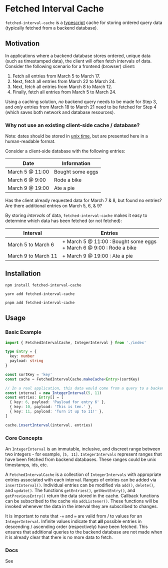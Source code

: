 # Fetched Interval Cache

`fetched-interval-cache` is a [typescript](https://www.typescriptlang.org/) cache for storing ordered query data (typically fetched from a backend database).

## Motivation

In applications where a backend database stores ordered, unique data (such as timestamped data), the client will often fetch intervals of data. Consider the following scenario for a frontend (browser) client:

1. Fetch all entries from March 5 to March 17.
2. Next, fetch all entries from March 22 to March 24.
3. Next, fetch all entries from March 8 to March 12.
4. Finally, fetch all entries from March 5 to March 24.

Using a caching solution, _no_ backend query needs to be made for Step 3, and _only_ entries from March 18 to March 21 need to be fetched for Step 4 (which saves both network and database resources).

### Why not use an existing client-side cache / database?

Note: dates should be stored in [unix time](https://en.wikipedia.org/wiki/Unix_time), but are presented here in a human-readable format.

Consider a client-side database with the following entries:

| Date            | Information      |
| --------------- | ---------------- |
| March 5 @ 11:00 | Bought some eggs |
| March 6 @ 9:00  | Rode a bike      |
| March 9 @ 19:00 | Ate a pie        |

Has the client already requested data for March 7 & 8, but found no entries? Are there additional entries on March 5, 6, & 9?

By storing _intervals_ of data, `fetched-interval-cache` makes it easy to determine which data has been fetched (or not fetched):

| Interval            | Entries                                                                  |
| ------------------- | ------------------------------------------------------------------------ |
| March 5 to March 6  | + March 5 @ 11:00 : Bought some eggs <br> + March 6 @ 9:00 : Rode a bike |
| March 9 to March 11 | + March 9 @ 19:00 : Ate a pie                                            |

## Installation

```
npm install fetched-interval-cache
```

```
yarn add fetched-interval-cache
```

```
pnpm add fetched-interval-cache
```

## Usage

### Basic Example

```typescript
import { FetchedIntervalCache, IntegerInterval } from './index'

type Entry = {
  key: number
  payload: string
}

const sortKey = 'key'
const cache = FetchedIntervalCache.makeCache<Entry>(sortKey)

// In a real application, this data would come from a query to a backend database
const interval = new IntegerInterval(5, 11)
const entries: Entry[] = [
  { key: 6, payload: 'Payload for entry 6' },
  { key: 10, payload: 'This is ten.' },
  { key: 11, payload: 'Turn it up to 11!' },
]

cache.insertInterval(interval, entries)
```

### Core Concepts

An `IntegerInterval` is an immutable, inclusive, and discreet range between two integers - for example, `[5, 11]`. `IntegerIntervals` represent ranges that have been fetched from backend databases. These ranges could be unix timestamps, ids, etc.

A `FetchedIntervalCache` is a collection of `IntegerIntervals` with appropriate entries associated with each interval. Ranges of entries can be added via `insertInterval()`. Individual entries can be modified via `add()`, `delete()`, and `update()`. The functions `getEntries()`, `getNextEntry()`, and `getPreviousEntry()` return the data stored in the cache. Callback functions can be subscribed to the cache via `addListener()`. These functions will be invoked whenever the data in the interval they are subscribed to changes.

It is important to note that `-∞` and `∞` are valid from / to values for an `IntegerInterval`. Infinite values indicate that **all** possible entries in descending / ascending order (respectively) have been fetched. This ensures that additional queries to the backend database are not made when it is already clear that there is no more data to fetch.

### Docs

See
